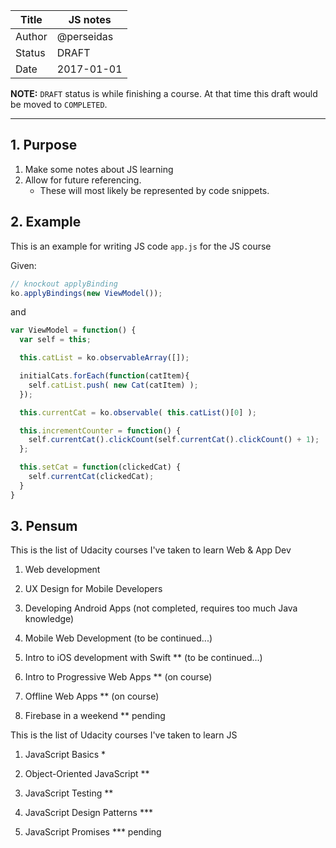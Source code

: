 | Title  | JS notes                    |
|--------|-----------------------------|
| Author | @perseidas                  |
| Status | DRAFT                       |
| Date   | 2017-01-01                  |

**NOTE:** `DRAFT` status is while finishing a course.
At that time this draft would be moved to `COMPLETED`.

---

## 1. Purpose

1. Make some notes about JS learning
2. Allow for future referencing.
    * These will most likely be represented by code snippets.

## 2. Example

This is an example for writing JS code `app.js` for the JS course

Given:

```javascript
// knockout applyBinding
ko.applyBindings(new ViewModel());
```

and

```javascript
var ViewModel = function() {
  var self = this;

  this.catList = ko.observableArray([]);

  initialCats.forEach(function(catItem){
    self.catList.push( new Cat(catItem) );
  });

  this.currentCat = ko.observable( this.catList()[0] );

  this.incrementCounter = function() {
    self.currentCat().clickCount(self.currentCat().clickCount() + 1);
  };

  this.setCat = function(clickedCat) {
    self.currentCat(clickedCat);    
  }
}
```
## 3. Pensum

This is the list of Udacity courses I've taken to learn Web & App Dev

1. Web development

2. UX Design for Mobile Developers

3. Developing Android Apps (not completed, requires too much Java knowledge)

4. Mobile Web Development (to be continued...)

5. Intro to iOS development with Swift ** (to be continued...)

6. Intro to Progressive Web Apps ** (on course)

7. Offline Web Apps ** (on course)

8. Firebase in a weekend ** pending

This is the list of Udacity courses I've taken to learn JS

1. JavaScript Basics *

2. Object-Oriented JavaScript **

3. JavaScript Testing **

4. JavaScript Design Patterns ***

5. JavaScript Promises *** pending

